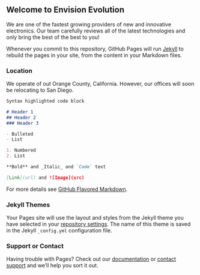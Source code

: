 ## Welcome to Envision Evolution

We are one of the fastest growing providers of new and innovative electronics. Our team carefully reviews all of the latest technologies and only bring the best of the best to you!

Whenever you commit to this repository, GitHub Pages will run [Jekyll](https://jekyllrb.com/) to rebuild the pages in your site, from the content in your Markdown files.

### Location

We operate of out Orange County, California. However, our offices will soon be relocating to San Diego.

```markdown
Syntax highlighted code block

# Header 1
## Header 2
### Header 3

- Bulleted
- List

1. Numbered
2. List

**Bold** and _Italic_ and `Code` text

[Link](url) and ![Image](src)
```

For more details see [GitHub Flavored Markdown](https://guides.github.com/features/mastering-markdown/).

### Jekyll Themes

Your Pages site will use the layout and styles from the Jekyll theme you have selected in your [repository settings](https://github.com/shulmanbrent/EnvisionEvolution/settings). The name of this theme is saved in the Jekyll `_config.yml` configuration file.

### Support or Contact

Having trouble with Pages? Check out our [documentation](https://help.github.com/categories/github-pages-basics/) or [contact support](https://github.com/contact) and we’ll help you sort it out.
